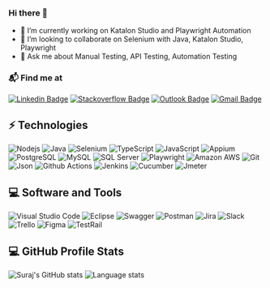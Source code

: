### Hi there 👋

<!--
**surajshindeqa/surajshindeqa** is a ✨ _special_ ✨ repository because its `README.md` (this file) appears on your GitHub profile.

Here are some ideas to get you started:

- 🔭 I’m currently working on ...
- 🌱 I’m currently learning ...
- 👯 I’m looking to collaborate on ...
- 🤔 I’m looking for help with ...
- 💬 Ask me about ...
- 📫 How to reach me: ...
- 😄 Pronouns: ...
- ⚡ Fun fact: ...
-->

- 🔭 I’m currently working on Katalon Studio and Playwright Automation
- 👯 I’m looking to collaborate on Selenium with Java, Katalon Studio, Playwright
- 💬 Ask me about Manual Testing, API Testing, Automation Testing

### 📬 Find me at

[![Linkedin Badge](https://img.shields.io/badge/-LinkedIn-blue?style=for-the-badge&logo=Linkedin&logoColor=white&link=https://www.linkedin.com/in/surajshindeqa/)](https://www.linkedin.com/in/surajshindeqa/)
[![Stackoverflow Badge](https://img.shields.io/badge/-Stack%20overflow-FE7A16?style=for-the-badge&logo=stack-overflow&logoColor=white&link=https://stackoverflow.com/users/14672217/surajshindeqa)](https://stackoverflow.com/users/14672217/surajshindeqa)
[![Outlook Badge](https://img.shields.io/badge/Outlook-0078D4?style=for-the-badge&logo=microsoft-outlook&logoColor=white@link=mailto:surajshinde7317@outlook.com)](mailto:surajshinde7317@outlook.com)
[![Gmail Badge](https://img.shields.io/badge/-Gmail-d14836?style=for-the-badge&logo=Gmail&logoColor=white&link=mailto:surajshinde7317@gmail.com)](mailto:surajshinde7317@gmail.com)


## ⚡ Technologies

![Nodejs](https://img.shields.io/badge/-Nodejs-black?style=flat&logo=Node.js)
![Java](https://img.shields.io/badge/Java-ED8B00?style=flat&logo=java&logoColor=white)
![Selenium](	https://img.shields.io/badge/Selenium-43B02A?style=flat&logo=Selenium&logoColor=white)
![TypeScript](https://img.shields.io/badge/-TypeScript-007ACC?style=flat&logo=typescript&logoColor=white)
![JavaScript](https://img.shields.io/badge/-JavaScript-black?style=flat&logo=javascript)
![Appium](https://img.shields.io/badge/Appium-EE376D.svg?style=flat&logo=Appium&logoColor=white)
![PostgreSQL](https://img.shields.io/badge/-PostgreSQL-336791?style=flat&logo=postgresql&logoColor=white)
![MySQL](https://img.shields.io/badge/MySQL-005C84?style=flat&logo=mysql&logoColor=white)
![SQL Server](https://img.shields.io/badge/SQL%20Server-CC2927?style=flat&logo=microsoft%20sql%20server&logoColor=white)
![Playwright](https://img.shields.io/badge/Playwright-45ba4b?style=flat&logo=Playwright&logoColor=white)
![Amazon AWS](https://img.shields.io/badge/Amazon%20AWS-232F3E?style=flate&logo=amazon-aws)
![Git](https://img.shields.io/badge/-Git-F05032?style=flat&logo=git&logoColor=white)
![Json](https://img.shields.io/badge/json-5E5C5C?style=flat&logo=json&logoColor=white)
![Github Actions](https://img.shields.io/badge/-Github_Actions-2088FF?style=flat&logo=github-actions&logoColor=white)
![Jenkins](https://img.shields.io/badge/Jenkins-D24939?style=flat&logo=Jenkins&logoColor=white)
![Cucumber](https://img.shields.io/badge/Cucumber-43B02A?style=flat&logo=cucumber&logoColor=white)
![Jmeter](https://img.shields.io/badge/Apache%20JMeter-D22128.svg?style=flat&logo=Apache-JMeter&logoColor=white)

## 💻 Software and Tools
![Visual Studio Code](https://img.shields.io/badge/Visual%20Studio%20Code-0078d7.svg?logo=visual-studio-code&logoColor=white)
![Eclipse](https://img.shields.io/badge/Eclipse-2C2255?style=flat&logo=eclipse&logoColor=white)
![Swagger](https://img.shields.io/badge/Swagger-85EA2D?style=flat&logo=Swagger&logoColor=white)
![Postman](https://img.shields.io/badge/Postman-FF6C37?style=flat&logo=Postman&logoColor=white)
![Jira](https://img.shields.io/badge/Jira-0052CC?style=flat&logo=Jira&logoColor=white)
![Slack](https://img.shields.io/badge/Slack-4A154B?style=flat&logo=slack&logoColor=white)
![Trello](https://img.shields.io/badge/Trello-0052CC?style=flat&logo=trello&logoColor=white)
![Figma](https://img.shields.io/badge/Figma-F24E1E.svg?style=flat&logo=Figma&logoColor=white)
![TestRail](https://img.shields.io/badge/TestRail-65C179.svg?style=flat&logo=TestRail&logoColor=white)

## 💻 GitHub Profile Stats

  <!-- https://github.com/anuraghazra/github-readme-stats -->

![Suraj's GitHub stats](https://github-readme-stats.vercel.app/api?username=surajshindeqa&show_icons=true&include_all_commits=true&count_private=true&theme=react&hide_border=true&bg_color=1F222E&title_color=F85D7F&icon_color=F8D866)
![Language stats](https://github-readme-stats.vercel.app/api/top-langs/?username=surajshindeqa&langs_count=8&layout=compact&theme=react&hide_border=true&bg_color=1F222E&title_color=F85D7F&icon_color=F8D866&hide=Jupyter%20Notebook,Roff)

